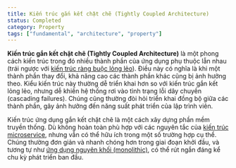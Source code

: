 ```yaml
---
title: Kiến trúc gắn kết chặt chẽ (Tightly Coupled Architecture)
status: Completed
category: Property
tags: ["fundamental", "architecture", "property"]
---
```


**Kiến trúc gắn kết chặt chẽ (Tightly Coupled Architecture)** là một phong cách kiến trúc trong đó nhiều thành phần của ứng dụng phụ thuộc lẫn nhau
(trái ngược với [kiến trúc ràng buộc lỏng lẻo](/loosely-coupled-architecture/)).
Điều này có nghĩa là khi một thành phần thay đổi, khả năng cao các thành phần khác cũng bị ảnh hưởng theo.
Kiểu kiến trúc này thường dễ triển khai hơn so với kiến trúc gắn kết lỏng lẻo,
nhưng dễ khiến hệ thống rơi vào tình trạng lỗi dây chuyền (cascading failures).
Chúng cũng thường đòi hỏi triển khai đồng bộ giữa các thành phần,
gây ảnh hưởng đến năng suất phát triển của lập trình viên.

Kiến trúc ứng dụng gắn kết chặt chẽ là một cách xây dựng phần mềm truyền thống.
Dù không hoàn toàn phù hợp với các nguyên tắc của [kiến trúc microservice](/microservices-architecture/),
nhưng vẫn có thể hữu ích trong một số trường hợp cụ thể.
Chúng thường đơn giản và nhanh chóng hơn trong giai đoạn khởi đầu,
và tương tự như [ứng dụng nguyên khối (monolithic)](/monolithic-apps/),
có thể rút ngắn đáng kể chu kỳ phát triển ban đầu.